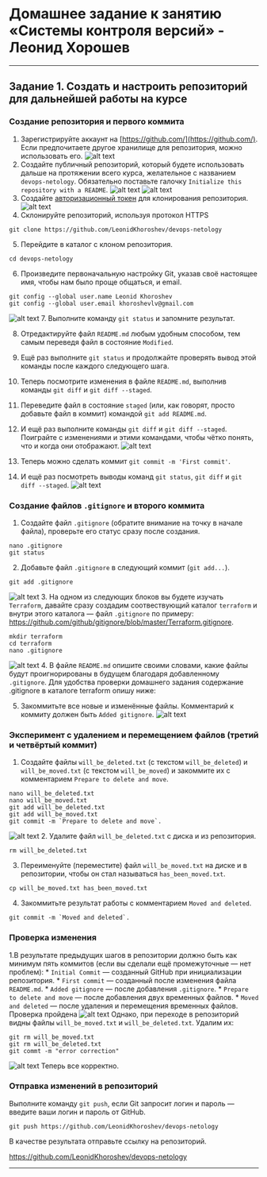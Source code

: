 # Домашнее задание к занятию «Системы контроля версий» - Леонид Хорошев

   
------

## Задание 1. Создать и настроить репозиторий для дальнейшей работы на курсе

### Создание репозитория и первого коммита

1. Зарегистрируйте аккаунт на [https://github.com/](https://github.com/). Если предпочитаете другое хранилище для репозитория, можно использовать его.
![alt text](https://github.com/LeonidKhoroshev/sysadm-homeworks/blob/devsys10/git1/git1.1.png)
2. Создайте публичный репозиторий, который будете использовать дальше на протяжении всего курса, желательное с названием `devops-netology`.
   Обязательно поставьте галочку `Initialize this repository with a README`.
![alt text](https://github.com/LeonidKhoroshev/sysadm-homeworks/blob/devsys10/git1/git1.2.png)
![alt text](https://github.com/LeonidKhoroshev/sysadm-homeworks/blob/devsys10/git1/git1.3.png)      
3. Создайте [авторизационный токен](https://docs.github.com/en/authentication/keeping-your-account-and-data-secure/creating-a-personal-access-token) для клонирования репозитория.
![alt text](https://github.com/LeonidKhoroshev/sysadm-homeworks/blob/devsys10/git1/git1.4.png)
4. Склонируйте репозиторий, используя протокол HTTPS 
```
git clone https://github.com/LeonidKhoroshev/devops-netology
```
5. Перейдите в каталог с клоном репозитория.
```
cd devops-netology
```
6. Произведите первоначальную настройку Git, указав своё настоящее имя, чтобы нам было проще общаться, и email.
```
git config --global user.name Leonid Khoroshev
git config --global user.email khoroshevlv@gmail.com
```
![alt text](https://github.com/LeonidKhoroshev/sysadm-homeworks/blob/devsys10/git1/git1.12.png)
7. Выполните команду `git status` и запомните результат.

8. Отредактируйте файл `README.md` любым удобным способом, тем самым переведя файл в состояние `Modified`.
   
9. Ещё раз выполните `git status` и продолжайте проверять вывод этой команды после каждого следующего шага.

10. Теперь посмотрите изменения в файле `README.md`, выполнив команды `git diff` и `git diff --staged`.
    
11. Переведите файл в состояние `staged` (или, как говорят, просто добавьте файл в коммит) командой `git add README.md`.
    
12. И ещё раз выполните команды `git diff` и `git diff --staged`. Поиграйте с изменениями и этими командами, чтобы чётко понять, что и когда они отображают.
![alt text](https://github.com/LeonidKhoroshev/sysadm-homeworks/blob/devsys10/git1/git1.5.png)
13. Теперь можно сделать коммит `git commit -m 'First commit'`.
   
14. И ещё раз посмотреть выводы команд `git status`, `git diff` и `git diff --staged`.
![alt text](https://github.com/LeonidKhoroshev/sysadm-homeworks/blob/devsys10/git1/git1.6.png)

### Создание файлов `.gitignore` и второго коммита

1. Создайте файл `.gitignore` (обратите внимание на точку в начале файла), проверьте его статус сразу после создания.
```
nano .gitignore
git status
``` 
2. Добавьте файл `.gitignore` в следующий коммит (`git add...`).
```
git add .gitignore
```
![alt text](https://github.com/LeonidKhoroshev/sysadm-homeworks/blob/devsys10/git1/git1.7.png)
3. На одном из следующих блоков вы будете изучать `Terraform`, давайте сразу создадим соотвествующий каталог `terraform` и внутри этого каталога — файл `.gitignore` по примеру: https://github.com/github/gitignore/blob/master/Terraform.gitignore.
```
mkdir terraform
cd terraform
nano .gitignore
```
![alt text](https://github.com/LeonidKhoroshev/sysadm-homeworks/blob/devsys10/git1/git1.8.png)
4. В файле `README.md` опишите своими словами, какие файлы будут проигнорированы в будущем благодаря добавленному `.gitignore`.
Для удобства проверки домашнего задания содержание .gitignore в каталоге terraform опишу ниже:

5. Закоммитьте все новые и изменённые файлы. Комментарий к коммиту должен быть `Added gitignore`.
![alt text](https://github.com/LeonidKhoroshev/sysadm-homeworks/blob/devsys10/git1/git1.9.png)

### Эксперимент с удалением и перемещением файлов (третий и четвёртый коммит)

1. Создайте файлы `will_be_deleted.txt` (с текстом `will_be_deleted`) и `will_be_moved.txt` (с текстом `will_be_moved`) и закоммите их с комментарием `Prepare to delete and move`.
```
nano will_be_deleted.txt
nano will_be_moved.txt
git add will_be_deleted.txt
git add will_be_moved.txt
git commit -m `Prepare to delete and move`.
```
![alt text](https://github.com/LeonidKhoroshev/sysadm-homeworks/blob/devsys10/git1/git1.10.png)
2. Удалите файл `will_be_deleted.txt` с диска и из репозитория.
```
rm will_be_deleted.txt
```
3. Переименуйте (переместите) файл `will_be_moved.txt` на диске и в репозитории, чтобы он стал называться `has_been_moved.txt`.
```
cp will_be_moved.txt has_been_moved.txt
```
4. Закоммитьте результат работы с комментарием `Moved and deleted`.
```
git commit -m `Moved and deleted`.
```

### Проверка изменения

1.В результате предыдущих шагов в репозитории должно быть как минимум пять коммитов (если вы сделали ещё промежуточные — нет проблем):
    * `Initial Commit` — созданный GitHub при инициализации репозитория. 
    * `First commit` — созданный после изменения файла `README.md`.
    * `Added gitignore` — после добавления `.gitignore`.
    * `Prepare to delete and move` — после добавления двух временных файлов.
    * `Moved and deleted` — после удаления и перемещения временных файлов.
Проверка пройдена
![alt text](https://github.com/LeonidKhoroshev/sysadm-homeworks/blob/devsys10/git1/git1.11.png)
Однако, при переходе в репозиторий видны файлы `will_be_moved.txt` и `will_be_deleted.txt`. Удалим их:
```
git rm will_be_moved.txt
git rm will_be_deleted.txt
git commt -m "error correction"
```
![alt text](https://github.com/LeonidKhoroshev/sysadm-homeworks/blob/devsys10/git1/git1.13.png)
Теперь все корректно.

### Отправка изменений в репозиторий

Выполните команду `git push`, если Git запросит логин и пароль — введите ваши логин и пароль от GitHub. 
```
git push https://github.com/LeonidKhoroshev/devops-netology
```
В качестве результата отправьте ссылку на репозиторий.

https://github.com/LeonidKhoroshev/devops-netology

----
